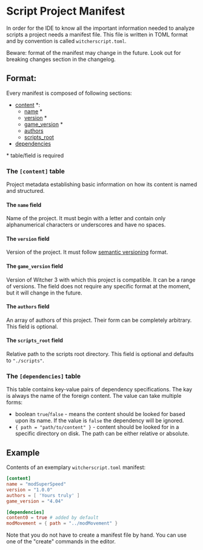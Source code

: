 # Script Project Manifest

In order for the IDE to know all the important information needed to analyze scripts a project needs a manifest file.
This file is written in TOML format and by convention is called `witcherscript.toml`.

Beware: format of the manifest may change in the future. Look out for breaking changes section in the changelog.

## Format:
Every manifest is composed of following sections:

- [content](#the-content-table) *:
    - [name](#the-name-field) *
    - [version](#the-version-field) *
    - [game_version](#the-game_version-field) *
    - [authors](#the-authors-field)
    - [scripts_root](#the-scripts_root-field)
- [dependencies](#the-dependencies-table)

\* table/field is required

### The `[content]` table
Project metadata establishing basic information on how its content is named and structured.

#### The `name` field
Name of the project. It must begin with a letter and contain only alphanumerical characters or underscores and have no spaces.

#### The `version` field
Version of the project. It must follow [semantic versioning](https://semver.org/) format.

#### The `game_version` field
Version of Witcher 3 with which this project is compatible. It can be a range of versions.
The field does not require any specific format at the moment, but it will change in the future.

#### The `authors` field
An array of authors of this project. Their form can be completely arbitrary.
This field is optional.

#### The `scripts_root` field
Relative path to the scripts root directory. This field is optional and defaults to `"./scripts"`.


### The `[dependencies]` table
This table contains key-value pairs of dependency specifications. The kay is always the name of the foreign content. The value can take multiple forms:

- boolean `true`/`false` - means the content should be looked for based upon its name. If the value is `false` the dependency will be ignored.
- `{ path = "path/to/content" }` - content should be looked for in a specific directory on disk. The path can be either relative or absolute.


## Example
Contents of an exemplary `witcherscript.toml` manifest:

```toml
[content]
name = "modSuperSpeed"
version = "1.0.0"
authors = [ 'Yours truly' ]
game_version = "4.04"

[dependencies]
content0 = true # added by default
modMovement = { path = "../modMovement" }
```

Note that you do not have to create a manifest file by hand. You can use one of the "create" commands in the editor.